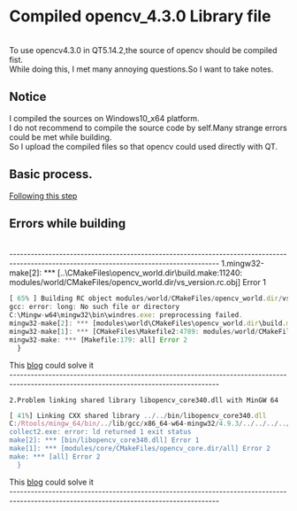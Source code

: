 # Compiled opencv_4.3.0 Library file
<br>To use  opencv4.3.0 in QT5.14.2,the source of opencv should be compiled fist.
<br>While doing this, I met many annoying questions.So I want to take notes.
## Notice
I compiled the sources on Windows10_x64 platform.
<br>I do not recommend to compile the source code by self.Many strange errors could be met while building.
<br>So I upload the compiled files so that opencv could used directly with QT. 
## Basic process.
[Following this step](https://blog.csdn.net/qq_36308757/article/details/105083800)

## Errors while building
<br>-----------------------------------------------------------------------------------------------------------------------------------------
	1.mingw32-make[2]: *** [..\CMakeFiles\opencv_world.dir\build.make:11240: modules/world/CMakeFiles/opencv_world.dir/vs_version.rc.obj] Error 1
```javascript
[ 65% ] Building RC object modules/world/CMakeFiles/opencv_world.dir/vs_version.rc.obj
gcc: error: long: No such file or directory
C:\Mingw-w64\mingw32\bin\windres.exe: preprocessing failed.
mingw32-make[2]: *** [modules\world\CMakeFiles\opencv_world.dir\build.make:11240: modules/world/CMakeFiles/opencv_world.dir/vs_version.rc.obj] Error 1
mingw32-make[1]: *** [CMakeFiles\Makefile2:4789: modules/world/CMakeFiles/opencv_world.dir/all] Error 2
mingw32-make: *** [Makefile:179: all] Error 2
  }
```

  This [blog](https://blog.csdn.net/qq_34801642/article/details/105583164) could solve it
  <br>-----------------------------------------------------------------------------------------------------------------------------------------

	2.Problem linking shared library libopencv_core340.dll with MinGW 64
```javascript
[ 41%] Linking CXX shared library ../../bin/libopencv_core340.dll
C:/Rtools/mingw_64/bin/../lib/gcc/x86_64-w64-mingw32/4.9.3/../../../../x86_64-w64-mingw32/bin/ld.exe: i386 architecture of input file `CMakeFiles/opencv_core.dir/objects.a(vs_version.rc.obj)' is incompatible with i386:x86-64 output 
collect2.exe: error: ld returned 1 exit status 
make[2]: *** [bin/libopencv_core340.dll] Error 1
make[1]: *** [modules/core/CMakeFiles/opencv_core.dir/all] Error 2 
make: *** [all] Error 2
  }
```
  This [blog](https://blog.csdn.net/weixin_41698717/article/details/105827305) could solve it
<br>-----------------------------------------------------------------------------------------------------------------------------------------